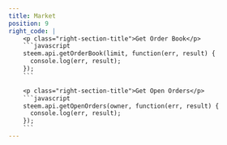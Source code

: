 ```yaml
---
title: Market
position: 9
right_code: |
    <p class="right-section-title">Get Order Book</p>
    ```javascript
    steem.api.getOrderBook(limit, function(err, result) {
      console.log(err, result);
    });
    ```

    <p class="right-section-title">Get Open Orders</p>
    ```javascript
    steem.api.getOpenOrders(owner, function(err, result) {
      console.log(err, result);
    });
    ```
---
```

